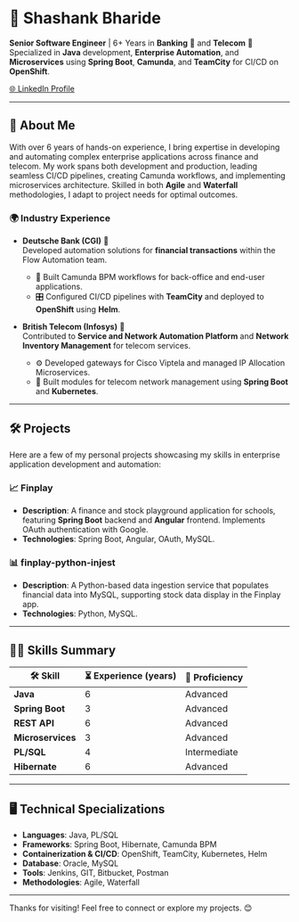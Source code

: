# 👋 Shashank Bharide

**Senior Software Engineer** | 6+ Years in **Banking** 🏦 and **Telecom** 📡  
Specialized in **Java** development, **Enterprise Automation**, and **Microservices** using **Spring Boot**, **Camunda**, and **TeamCity** for CI/CD on **OpenShift**.

[🌐 LinkedIn Profile](https://www.linkedin.com/in/shashank-bharide-3bb634202/)

---

## 💼 About Me

With over 6 years of hands-on experience, I bring expertise in developing and automating complex enterprise applications across finance and telecom. My work spans both development and production, leading seamless CI/CD pipelines, creating Camunda workflows, and implementing microservices architecture. Skilled in both **Agile** and **Waterfall** methodologies, I adapt to project needs for optimal outcomes.

### 🌍 Industry Experience
- **Deutsche Bank (CGI)** 🏦  
  Developed automation solutions for **financial transactions** within the Flow Automation team.
  - 🚀 Built Camunda BPM workflows for back-office and end-user applications.
  - 🎛 Configured CI/CD pipelines with **TeamCity** and deployed to **OpenShift** using **Helm**.

- **British Telecom (Infosys)** 📡  
  Contributed to **Service and Network Automation Platform** and **Network Inventory Management** for telecom services.
  - ⚙️ Developed gateways for Cisco Viptela and managed IP Allocation Microservices.
  - 📜 Built modules for telecom network management using **Spring Boot** and **Kubernetes**.

---

## 🛠️ Projects

Here are a few of my personal projects showcasing my skills in enterprise application development and automation:

### 📈 Finplay
- **Description**: A finance and stock playground application for schools, featuring **Spring Boot** backend and **Angular** frontend. Implements OAuth authentication with Google.
- **Technologies**: Spring Boot, Angular, OAuth, MySQL.

### 📊 finplay-python-injest
- **Description**: A Python-based data ingestion service that populates financial data into MySQL, supporting stock data display in the Finplay app.
- **Technologies**: Python, MySQL.

---

## 🧑‍💻 Skills Summary

| 🛠️ Skill                       | ⏳ Experience (years) | 🌟 Proficiency  |
|--------------------------------|-----------------------|-----------------|
| **Java**                       | 6                     | Advanced        |
| **Spring Boot**                | 3                     | Advanced        |
| **REST API**                   | 6                     | Advanced        |
| **Microservices**              | 3                     | Advanced        |
| **PL/SQL**                     | 4                     | Intermediate    |
| **Hibernate**                  | 6                     | Advanced        |

---

## 🖥️ Technical Specializations

- **Languages**: Java, PL/SQL
- **Frameworks**: Spring Boot, Hibernate, Camunda BPM
- **Containerization & CI/CD**: OpenShift, TeamCity, Kubernetes, Helm
- **Database**: Oracle, MySQL
- **Tools**: Jenkins, GIT, Bitbucket, Postman
- **Methodologies**: Agile, Waterfall

---

Thanks for visiting! Feel free to connect or explore my projects. 😊
